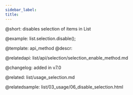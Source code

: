 ```yaml
---
sidebar_label: 
title: 
---          
```


@short: disables selection of items in List





@example:
list.selection.disable();

@template: api_method
@descr:

@relatedapi: 
list/api/selection/selection_enable_method.md



@changelog:
added in v7.0

@related: list/usage_selection.md

@relatedsample: list/03_usage/06_disable_selection.html